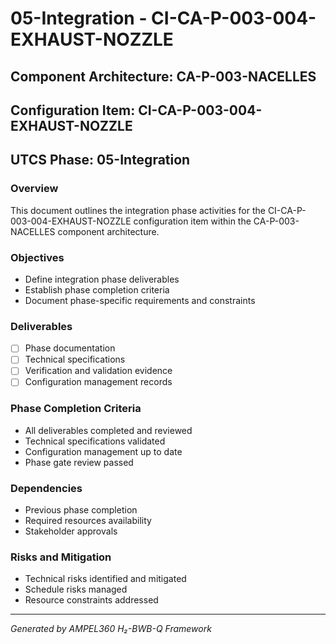 # 05-Integration - CI-CA-P-003-004-EXHAUST-NOZZLE

## Component Architecture: CA-P-003-NACELLES
## Configuration Item: CI-CA-P-003-004-EXHAUST-NOZZLE
## UTCS Phase: 05-Integration

### Overview
This document outlines the integration phase activities for the CI-CA-P-003-004-EXHAUST-NOZZLE configuration item within the CA-P-003-NACELLES component architecture.

### Objectives
- Define integration phase deliverables
- Establish phase completion criteria
- Document phase-specific requirements and constraints

### Deliverables
- [ ] Phase documentation
- [ ] Technical specifications
- [ ] Verification and validation evidence
- [ ] Configuration management records

### Phase Completion Criteria
- All deliverables completed and reviewed
- Technical specifications validated
- Configuration management up to date
- Phase gate review passed

### Dependencies
- Previous phase completion
- Required resources availability
- Stakeholder approvals

### Risks and Mitigation
- Technical risks identified and mitigated
- Schedule risks managed
- Resource constraints addressed

---
*Generated by AMPEL360 H₂-BWB-Q Framework*
